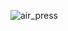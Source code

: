 ![air_press](https://github.com/ksun0401/AI_Competition/assets/70461025/90a25593-8b00-4ed4-b01b-9e06da85163e)
